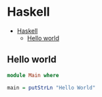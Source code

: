 # Haskell

<!--ts-->
* [Haskell](hasekll.md#haskell)
   * [Hello world](hasekll.md#hello-world)

<!-- Added by: runner, at: Wed Oct  6 09:44:41 UTC 2021 -->

<!--te-->

## Hello world
```haskell
module Main where

main = putStrLn "Hello World"
```
